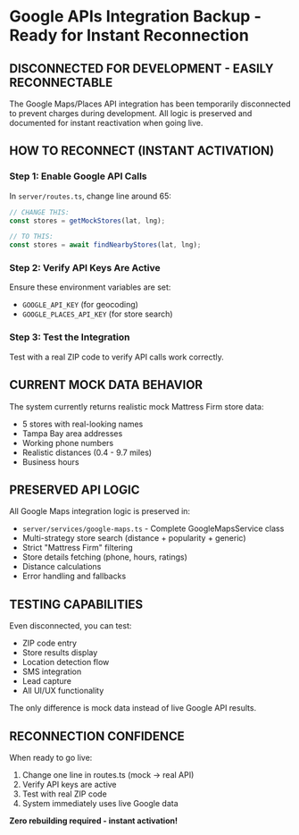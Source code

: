 # Google APIs Integration Backup - Ready for Instant Reconnection

## DISCONNECTED FOR DEVELOPMENT - EASILY RECONNECTABLE

The Google Maps/Places API integration has been temporarily disconnected to prevent charges during development. All logic is preserved and documented for instant reactivation when going live.

## HOW TO RECONNECT (INSTANT ACTIVATION)

### Step 1: Enable Google API Calls
In `server/routes.ts`, change line around 65:
```typescript
// CHANGE THIS:
const stores = getMockStores(lat, lng);

// TO THIS:
const stores = await findNearbyStores(lat, lng);
```

### Step 2: Verify API Keys Are Active
Ensure these environment variables are set:
- `GOOGLE_API_KEY` (for geocoding)
- `GOOGLE_PLACES_API_KEY` (for store search)

### Step 3: Test the Integration
Test with a real ZIP code to verify API calls work correctly.

## CURRENT MOCK DATA BEHAVIOR

The system currently returns realistic mock Mattress Firm store data:
- 5 stores with real-looking names
- Tampa Bay area addresses
- Working phone numbers
- Realistic distances (0.4 - 9.7 miles)
- Business hours

## PRESERVED API LOGIC

All Google Maps integration logic is preserved in:
- `server/services/google-maps.ts` - Complete GoogleMapsService class
- Multi-strategy store search (distance + popularity + generic)
- Strict "Mattress Firm" filtering
- Store details fetching (phone, hours, ratings)
- Distance calculations
- Error handling and fallbacks

## TESTING CAPABILITIES

Even disconnected, you can test:
- ZIP code entry
- Store results display
- Location detection flow
- SMS integration
- Lead capture
- All UI/UX functionality

The only difference is mock data instead of live Google API results.

## RECONNECTION CONFIDENCE

When ready to go live:
1. Change one line in routes.ts (mock → real API)
2. Verify API keys are active
3. Test with real ZIP code
4. System immediately uses live Google data

**Zero rebuilding required - instant activation!**